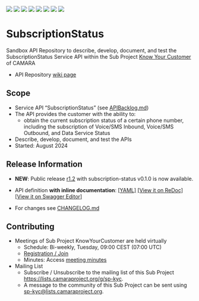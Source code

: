 <a href="https://github.com/camaraproject/SubscriptionStatus/commits/" title="Last Commit"><img src="https://img.shields.io/github/last-commit/camaraproject/SubscriptionStatus?style=plastic"></a>
<a href="https://github.com/camaraproject/SubscriptionStatus/issues" title="Open Issues"><img src="https://img.shields.io/github/issues/camaraproject/SubscriptionStatus?style=plastic"></a>
<a href="https://github.com/camaraproject/SubscriptionStatus/pulls" title="Open Pull Requests"><img src="https://img.shields.io/github/issues-pr/camaraproject/SubscriptionStatus?style=plastic"></a>
<a href="https://github.com/camaraproject/SubscriptionStatus/graphs/contributors" title="Contributors"><img src="https://img.shields.io/github/contributors/camaraproject/SubscriptionStatus?style=plastic"></a>
<a href="https://github.com/camaraproject/SubscriptionStatus" title="Repo Size"><img src="https://img.shields.io/github/repo-size/camaraproject/SubscriptionStatus?style=plastic"></a>
<a href="https://github.com/camaraproject/SubscriptionStatus/blob/main/LICENSE" title="License"><img src="https://img.shields.io/badge/License-Apache%202.0-green.svg?style=plastic"></a>
<a href="https://github.com/camaraproject/SubscriptionStatus/releases/latest" title="Latest Release"><img src="https://img.shields.io/github/release/camaraproject/SubscriptionStatus?style=plastic"></a>
<a href="https://github.com/camaraproject/Governance/blob/main/ProjectStructureAndRoles.md" title="Sandbox API Repository"><img src="https://img.shields.io/badge/Sandbox%20API%20Repository-yellow?style=plastic"></a>

# SubscriptionStatus

Sandbox API Repository to describe, develop, document, and test the SubscriptionStatus Service API within the Sub Project [Know Your Customer](https://lf-camaraproject.atlassian.net/wiki/x/I4DGB) of CAMARA

* API Repository [wiki page](https://lf-camaraproject.atlassian.net/wiki/x/hACbBQ)

## Scope

* Service API “SubscriptionStatus” (see [APIBacklog.md](https://github.com/camaraproject/APIBacklog/blob/main/documentation/APIbacklog.md))
* The API provides the customer with the ability to:  
  * obtain the current subscription status of a certain phone number, including the subscription of Voice/SMS Inbound, Voice/SMS Outbound, and Data Service Status
* Describe, develop, document, and test the APIs
* Started: August 2024

## Release Information

 * **NEW**: Public release [r1.2](https://github.com/camaraproject/SubscriptionStatus/releases/tag/r1.2) with subscription-status v0.1.0 is now available.
  * API definition **with inline documentation**:
  [[YAML]](https://github.com/camaraproject/SubscriptionStatus/blob/r1.2/code/API_definitions/subscription-status.yaml)
  [[View it on ReDoc]](https://redocly.github.io/redoc/?url=https://raw.githubusercontent.com/camaraproject/SubscriptionStatus/r1.2/code/API_definitions/subscription-status.yaml&nocors)
  [[View it on Swagger Editor]](https://camaraproject.github.io/swagger-ui/?url=https://raw.githubusercontent.com/camaraproject/SubscriptionStatus/r1.2/code/API_definitions/subscription-status.yaml)

* For changes see [CHANGELOG.md](https://github.com/camaraproject/SubscriptionStatus/blob/main/CHANGELOG.md)

## Contributing
* Meetings of Sub Project KnowYourCustomer are held virtually 
    * Schedule: Bi-weekly, Tuesday, 09:00 CEST (07:00 UTC)
    * [Registration / Join](https://zoom-lfx.platform.linuxfoundation.org/meeting/96235150735?password=7e3fea67-a76e-4941-8a70-392cf5545917)
    * Minutes: Access [meeting minutes](https://lf-camaraproject.atlassian.net/wiki/x/FAje)
* Mailing List
    * Subscribe / Unsubscribe to the mailing list of this Sub Project <https://lists.camaraproject.org/g/sp-kyc>.
    * A message to the community of this Sub Project can be sent using <sp-kyc@lists.camaraproject.org>.
